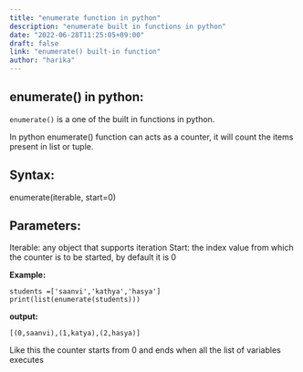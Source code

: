 ```yaml
---
title: "enumerate function in python"
description: "enumerate built in functions in python"
date: "2022-06-28T11:25:05+09:00"
draft: false
link: "enumerate() built-in function"
author: "harika"
---
```


## enumerate() in python:
`enumerate()` is a one of the built in functions in python.

In python enumerate() function can acts as a counter, it will count the items present in list or tuple.

## Syntax: 

enumerate(iterable, start=0)

## Parameters:

Iterable: any object that supports iteration
Start: the index value from which the counter is to be started, by default it is 0

**Example:**
```
students =['saanvi','kathya','hasya']
print(list(enumerate(students)))
```
**output:**
```
[(0,saanvi),(1,katya),(2,hasya)]
```
Like this the counter starts from 0 and ends when all the list of variables executes
